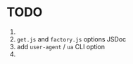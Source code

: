 TODO
==== 	

1. 
2. `get.js` and `factory.js` options JSDoc
3. add `user-agent` / `ua` CLI option
4. 